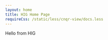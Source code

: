 ```yaml
---
layout: home
title: HIG Home Page
requireCss: /static/less/cnqr-view/docs.less
---
```


Hello from HIG
